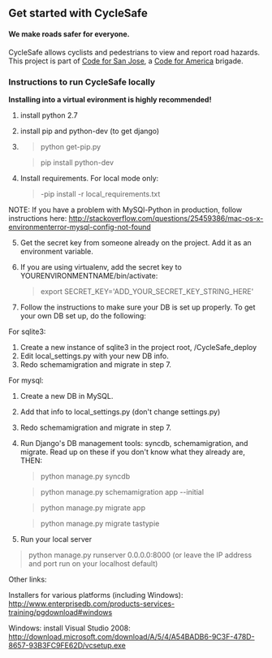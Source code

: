 ## Get started with CycleSafe
#### We make roads safer for everyone.

CycleSafe allows cyclists and pedestrians to view and report road hazards.
This project is part of <a href="http://codeforsanjose.com/">Code for San Jose</a>, a <a href="https://www.codeforamerica.org/">Code for America</a> brigade.

### Instructions to run CycleSafe locally
**Installing into a virtual evironment is highly recommended!**

1. install python 2.7
2. install pip and python-dev (to get django)
3. > python get-pip.py

   > pip install python-dev
 
4. Install requirements.
 For local mode only: 
   > -pip install -r local_requirements.txt
  
  NOTE: If you have a problem with MySQl-Python in production, follow instructions here: http://stackoverflow.com/questions/25459386/mac-os-x-environmenterror-mysql-config-not-found

5. Get the secret key from someone already on the project. Add it as an environment variable. 
6. If you are using virtualenv, add the secret key to YOURENVIRONMENTNAME/bin/activate:
 
   > export SECRET_KEY='ADD_YOUR_SECRET_KEY_STRING_HERE'

7. Follow the instructions to make sure your DB is set up properly.
  To get your own DB set up, do the following:
  
  For sqlite3:
   1. Create a new instance of sqlite3 in the project root, /CycleSafe_deploy
   2. Edit local_settings.py with your new DB info.
   3. Redo schemamigration and migrate in step 7.
  
  
 For mysql:
   1. Create a new DB in MySQL.
   2. Add that info to local_settings.py (don't change settings.py)
   3. Redo schemamigration and migrate in step 7.

8. Run Django's DB management tools: syncdb, schemamigration, and migrate. Read up on these if you don't know what they already are, THEN:
   > python manage.py syncdb

   > python manage.py schemamigration app --initial
   
   > python manage.py migrate app
   
   > python manage.py migrate tastypie
   
9. Run your local server
  > python manage.py runserver 0.0.0.0:8000 (or leave the IP address and port run on your localhost default)
  
Other links:

 Installers for various platforms (including Windows):
     http://www.enterprisedb.com/products-services-training/pgdownload#windows

 Windows: install Visual Studio 2008:
   http://download.microsoft.com/download/A/5/4/A54BADB6-9C3F-478D-8657-93B3FC9FE62D/vcsetup.exe
